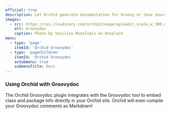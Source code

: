 ```yaml
---
official: true
description: Let Orchid generate documentation for Groovy or Java sources.
images:
  - src: https://res.cloudinary.com/orchid/image/upload/c_scale,w_300,e_blur:150/v1550345984/plugins/groovydoc.jpg
    alt: Groovydoc
    caption: Photo by Vasilios Muselimis on Unsplash
menu:
  - type: 'page'
    itemId: 'Orchid Groovydoc'
  - type: 'pageChildren'
    itemId: 'Orchid Groovydoc'
    asSubmenu: true
    submenuTitle: Docs
---
```


### Using Orchid with Groovydoc

The Orchid Groovydoc plugin integrates with the Groovydoc tool to embed class and package info directly in your Orchid 
site. Orchid will even compile your Groovydoc comments as Markdown!
